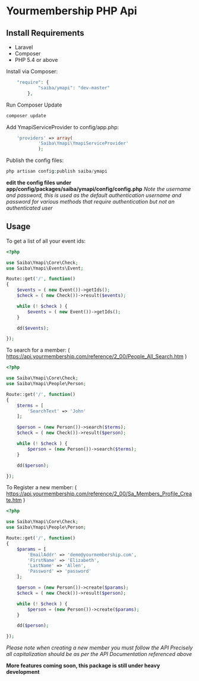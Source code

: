# Yourmembership PHP Api

## Install Requirements

* Laravel
* Composer
* PHP 5.4 or above


Install via Composer:
```php
    "require": {
            "saiba/ymapi": "dev-master"
        },
```
Run Composer Update
```php
composer update
```

Add YmapiServiceProvider to config/app.php:
```php
	'providers' => array(
            'Saiba\Ymapi\YmapiServiceProvider'
            );
```

Publish the config files:
```php
php artisan config:publish saiba/ymapi
```

**edit the config files under app/config/packages/saiba/ymapi/config/config.php**
*Note the username and password, this is used as the default authentication username and password for various methods that require authentication but not an authenticated user*

## Usage


To get a list of all your event ids:
```php
<?php

use Saiba\Ymapi\Core\Check;
use Saiba\Ymapi\Events\Event;

Route::get('/', function()
{
	$events = ( new Event())->getIds();
    $check = ( new Check())->result($events);

    while (! $check ) {
        $events = ( new Event())->getIds();
    }

    dd($events);

});
```

To search for a member: ( https://api.yourmembership.com/reference/2_00/People_All_Search.htm )

```php
<?php

use Saiba\Ymapi\Core\Check;
use Saiba\Ymapi\People\Person;

Route::get('/', function()
{
    $terms = [
        'SearchText' => 'John'
    ];

    $person = (new Person())->search($terms);
    $check = ( new Check())->result($person);

    while (! $check ) {
        $person = (new Person())->search($terms);
    }

    dd($person);

});
```

To Register a new member: ( https://api.yourmembership.com/reference/2_00/Sa_Members_Profile_Create.htm )

```php
<?php

use Saiba\Ymapi\Core\Check;
use Saiba\Ymapi\People\Person;

Route::get('/', function()
{
    $params = [
        'EmailAddr' => 'demo@yourmembership.com',
        'FirstName' => 'Elizabeth',
        'LastName' => 'Allen',
        'Password' => 'password'
    ];

    $person = (new Person())->create($params);
    $check = ( new Check())->result($person);

    while (! $check ) {
        $person = (new Person())->create($params);
    }

    dd($person);

});
```
*Please note when creating a new member you must follow the API Precisely all capitalization should be as per the API Documentation referenced above*

**More features coming soon, this package is still under heavy development**